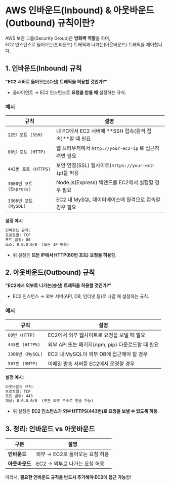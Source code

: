 # AWS 인바운드(Inbound) & 아웃바운드(Outbound) 규칙이란?

AWS 보안 그룹(Security Group)은 **방화벽 역할**을 하며,  
EC2 인스턴스로 들어오는(인바운드) 트래픽과 나가는(아웃바운드) 트래픽을 제어합니다.

## 1. 인바운드(Inbound) 규칙

**"EC2 서버로 들어오는(수신) 트래픽을 허용할 것인가?"**

- 클라이언트 → EC2 인스턴스로 **요청을 받을 때** 설정하는 규칙.

### 예시

| 규칙                    | 설명                                                    |
| ----------------------- | ------------------------------------------------------- |
| `22번 포트 (SSH)`       | 내 PC에서 EC2 서버에 **SSH 접속(원격 접속)**할 때 필요  |
| `80번 포트 (HTTP)`      | 웹 브라우저에서 `http://your-ec2-ip` 로 접근하려면 필요 |
| `443번 포트 (HTTPS)`    | 보안 연결(SSL) 웹사이트(`https://your-ec2-ip`)를 허용   |
| `3000번 포트 (Express)` | Node.js(Express) 백엔드를 EC2에서 실행할 경우 필요      |
| `3306번 포트 (MySQL)`   | EC2 내 MySQL 데이터베이스에 원격으로 접속할 경우 필요   |

**설정 예시**

```bash
인바운드 규칙:
프로토콜: TCP
포트 범위: 80
소스: 0.0.0.0/0  (모든 IP 허용)
```

- 위 설정은 **모든 IP에서 HTTP(80번 포트) 요청을 허용**함.

## 2. 아웃바운드(Outbound) 규칙

**"EC2에서 외부로 나가는(송신) 트래픽을 허용할 것인가?"**

- EC2 인스턴스 → 외부 서버(API, DB, 인터넷 등)로 나갈 때 설정하는 규칙.

### 예시

| 규칙             | 설명                                              |
| ---------------- | ------------------------------------------------- |
| `80번 (HTTP)`    | EC2에서 외부 웹사이트로 요청을 보낼 때 필요       |
| `443번 (HTTPS)`  | 외부 API 또는 패키지(npm, pip) 다운로드할 때 필요 |
| `3306번 (MySQL)` | EC2 내 MySQL이 외부 DB에 접근해야 할 경우         |
| `587번 (SMTP)`   | 이메일 발송 서버를 EC2에서 운영할 경우            |

**설정 예시**:

```bash
아웃바운드 규칙:
프로토콜: TCP
포트 범위: 443
대상: 0.0.0.0/0  (모든 외부 주소로 전송 가능)
```

- 위 설정은 **EC2 인스턴스가 외부 HTTPS(443번)로 요청을 보낼 수 있도록 허용**.

## 3. 정리: 인바운드 vs 아웃바운드

| 구분           | 설명                            |
| -------------- | ------------------------------- |
| **인바운드**   | 외부 → EC2로 들어오는 요청 허용 |
| **아웃바운드** | EC2 → 외부로 나가는 요청 허용   |

따라서, **필요한 인바운드 규칙을 반드시 추가해야 EC2에 접근 가능**함!